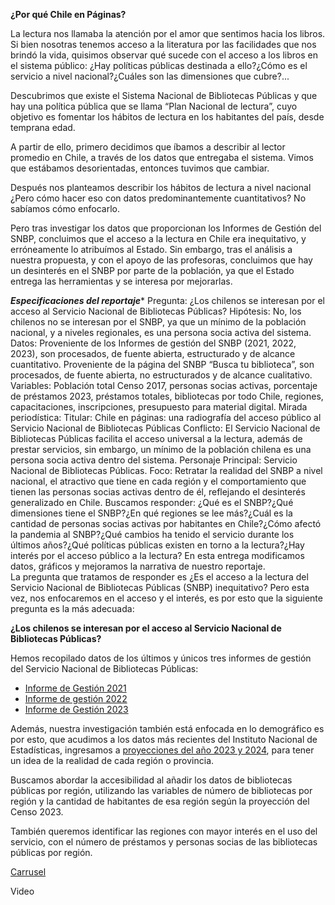 ****¿Por qué Chile en Páginas?****

La lectura nos llamaba la atención por el amor que sentimos hacia los libros. Si bien nosotras tenemos acceso a la literatura por las facilidades que nos brindó la vida, quisimos observar qué sucede con el acceso a los libros en el sistema público: ¿Hay políticas públicas destinada a ello?¿Cómo es el servicio a nivel nacional?¿Cuáles son las dimensiones que cubre?... 

Descubrimos que existe el Sistema Nacional de Bibliotecas Públicas y que hay una política pública que se llama “Plan Nacional de lectura”, cuyo objetivo es fomentar los hábitos de lectura en los habitantes del país, desde temprana edad.

A partir de ello, primero decidimos que íbamos a describir al lector promedio en Chile, a través de los datos que entregaba el sistema. Vimos que estábamos desorientadas, entonces tuvimos que cambiar.

Después nos planteamos describir los hábitos de lectura a nivel nacional ¿Pero cómo hacer eso con datos predominantemente cuantitativos? No sabíamos cómo enfocarlo. 

Pero tras investigar los datos que proporcionan los Informes de Gestión del SNBP, concluimos que el acceso a la lectura en Chile era inequitativo, y erróneamente lo atribuímos al Estado. Sin embargo, tras el análisis a nuestra propuesta, y con el apoyo de las profesoras, concluimos que hay un desinterés en el SNBP por parte de la población, ya que el Estado entrega las herramientas y se interesa por mejorarlas. 

***Especificaciones del reportaje****
Pregunta: ¿Los chilenos se interesan por el acceso al Servicio Nacional de Bibliotecas Públicas?
Hipótesis: No, los chilenos no se interesan por el SNBP, ya que un mínimo de la población nacional, y a niveles regionales, es una persona socia activa del sistema. 
Datos: 
Proveniente de los Informes de gestión del SNBP (2021, 2022, 2023), son procesados, de fuente abierta, estructurado y de alcance cuantitativo.
Proveniente de la página del SNBP “Busca tu biblioteca”, son procesados, de fuente abierta, no estructurados y de alcance cualitativo. 
Variables: Población total Censo 2017, personas socias activas, porcentaje de préstamos 2023, préstamos totales, bibliotecas por todo Chile, regiones, capacitaciones, inscripciones, presupuesto para material digital. 
Mirada periodística: 
Titular: Chile en páginas: una radiografía del acceso público al Servicio Nacional de Bibliotecas Públicas
Conflicto: El Servicio Nacional de Bibliotecas Públicas facilita el acceso universal a la lectura, además de prestar servicios, sin embargo, un mínimo de la población chilena es una persona socia activa dentro del sistema. 
Personaje Principal: Servicio Nacional de Bibliotecas Públicas.
Foco: Retratar la realidad del SNBP a nivel nacional, el atractivo que tiene en cada región y el comportamiento que tienen las personas socias activas dentro de él, reflejando el desinterés generalizado en Chile. 
Buscamos responder: ¿Qué es el SNBP?¿Qué dimensiones tiene el SNBP?¿En qué regiones se lee más?¿Cuál es la cantidad de personas socias activas por habitantes en Chile?¿Cómo afectó la pandemia al SNBP?¿Qué cambios ha tenido el servicio durante los últimos años?¿Qué políticas públicas existen en torno a la lectura?¿Hay interés por el acceso público a la lectura?
En esta entrega modificamos datos, gráficos y mejoramos la narrativa de nuestro reportaje.  
La pregunta que tratamos de responder es ¿Es el acceso a la lectura del Servicio Nacional de Bibliotecas Públicas (SNBP) inequitativo? Pero esta vez, nos enfocaremos en el acceso y el interés, es por esto que la siguiente pregunta es la más adecuada:  

**¿Los chilenos se interesan por el acceso al Servicio Nacional de Bibliotecas Públicas?**

Hemos recopilado datos de los últimos y únicos tres informes de gestión del Servicio Nacional de Bibliotecas Públicas:

* [Informe de Gestión 2021](https://www.bibliotecaspublicas.gob.cl/sites/www.bibliotecaspublicas.gob.cl/files/2022-04/SNBP_informe2021_VF.pdf)  
* [Informe de gestión 2022](https://www.bibliotecaspublicas.gob.cl/sites/www.bibliotecaspublicas.gob.cl/files/2023-04/SNBP_informe2022_1503_0.pdf)  
* [Informe de Gestión 2023](https://www.bibliotecaspublicas.gob.cl/sites/www.bibliotecaspublicas.gob.cl/files/2024-04/SNBP_informe2023_final.pdf)


Además, nuestra investigación también está enfocada en lo demográfico es por esto, que acudimos a los datos más recientes del Instituto Nacional de Estadísticas, ingresamos a [proyecciones del año 2023 y 2024](https://www.ine.gob.cl/docs/default-source/proyecciones-de-poblacion/cuadros-estadisticos/base-2017/ine_estimaciones-y-proyecciones-2002-2035_base-2017_region_area_tabulados.xlsx?sfvrsn=e9bd6edf_6), para tener un idea de la realidad de cada región o provincia. 

Buscamos abordar la accesibilidad al añadir los datos de bibliotecas públicas por región, utilizando las variables de número de bibliotecas por región y la cantidad de habitantes de esa región según la proyección del Censo 2023\.

También queremos identificar las regiones con mayor interés en el uso del servicio, con el número de préstamos y personas socias de las bibliotecas públicas por región.

[Carrusel](https://github.com/Fariver/Proyecto-Chile-en-Paginas/blob/0b04c6d6790c62eab86810ac0042e18da91f2f9e/Entrega_05/Readme/presentacion_chile_en_p%C3%A1ginas.pdf)

Video  
